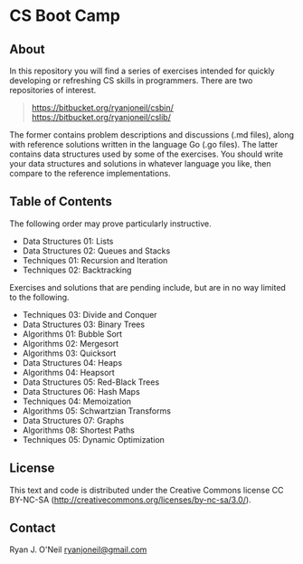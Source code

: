 CS Boot Camp
============

About
-----
In this repository you will find a series of exercises intended for quickly
developing or refreshing CS skills in programmers. There are two repositories
of interest.

> https://bitbucket.org/ryanjoneil/csbin/
> https://bitbucket.org/ryanjoneil/cslib/

The former contains problem descriptions and discussions (.md files), along
with reference solutions written in the language Go (.go files). The latter
contains data structures used by some of the exercises. You should write your
data structures and solutions in whatever language you like, then compare to
the reference implementations.

Table of Contents
-----------------
The following order may prove particularly instructive.

- Data Structures 01:  Lists
- Data Structures 02:  Queues and Stacks
- Techniques 01:       Recursion and Iteration
- Techniques 02:       Backtracking

Exercises and solutions that are pending include, but are in no way limited
to the following.

- Techniques 03:       Divide and Conquer
- Data Structures 03:  Binary Trees
- Algorithms 01:       Bubble Sort
- Algorithms 02:       Mergesort
- Algorithms 03:       Quicksort
- Data Structures 04:  Heaps
- Algorithms 04:       Heapsort
- Data Structures 05:  Red-Black Trees
- Data Structures 06:  Hash Maps
- Techniques 04:       Memoization
- Algorithms 05:       Schwartzian Transforms
- Data Structures 07:  Graphs
- Algorithms 08:       Shortest Paths
- Techniques 05:       Dynamic Optimization

License
-------
This text and code is distributed under the Creative Commons license 
CC BY-NC-SA (http://creativecommons.org/licenses/by-nc-sa/3.0/). 

Contact
-------
Ryan J. O'Neil <ryanjoneil@gmail.com>
